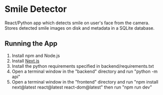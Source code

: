 # Smile Detector

React/Python app which detects smile on user's face from the camera. Stores detected smile images on disk and metadata in a SQLite database.

## Running the App

1. Install npm and Node.js
1. Install [Next.js](https://nextjs.org/docs/app/getting-started/installation#manual-installation)
1. Install the python requirements specified in backend/requirements.txt
1. Open a terminal window in the "backend" directory and run "python -m api"
1. Open a terminal window in the "frontend" directory and run "npm install next@latest react@latest react-dom@latest" then run "npm run dev"
